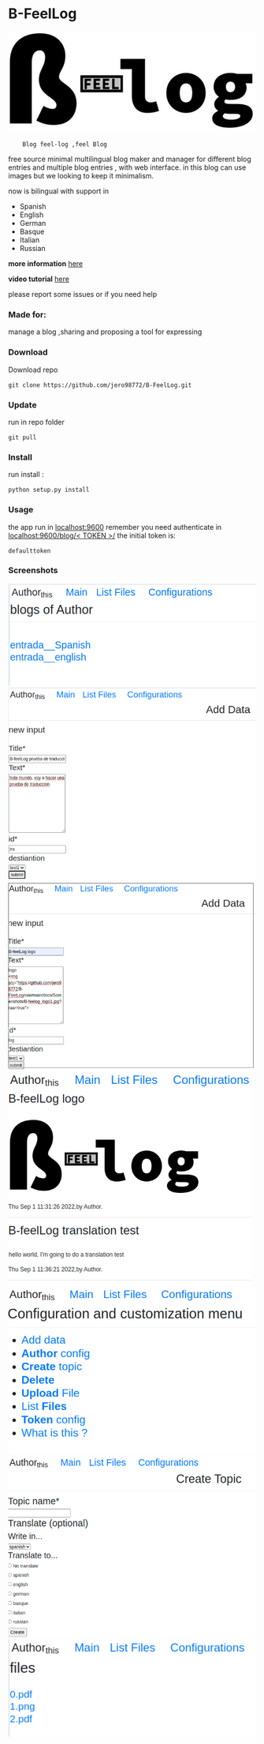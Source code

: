 # B-FeelLog

![logo](https://github.com/jero98772/B-FeelLog/blob/main/docs/Screenshots/B-feelog_logo1.jpg?raw=true)

		Blog feel-log ,feel Blog   

free source minimal multilingual blog maker and manager for different blog entries and multiple blog entries , with web interface. in this blog can use images but we looking to keep it minimalism.

now is bilingual with support in 
- Spanish 
- English
- German
- Basque
- Italian
- Russian

**more information** [here](https://github.com/jero98772/B-FeelLog/blob/main/docs/FAQs.md)

**video tutorial** [here](https://vimeo.com/manage/videos/580068235)

please report some issues or if you need help 
### Made for:
manage a blog ,sharing and proposing a tool for expressing

### Download 
Download repo

	git clone https://github.com/jero98772/B-FeelLog.git
### Update
run in repo folder

	git pull

### Install

run install : 

	python setup.py install

### Usage 

the app run in [localhost:9600](http://localhost:9600/this.html)
remember you need authenticate in [localhost:9600/blog/< TOKEN >/](localhost:9600/this/defaulttoken/)
the initial token is:
	
	defaulttoken

### Screenshots
![main](https://github.com/jero98772/B-FeelLog/blob/main/docs/Screenshots/0.png)
![add](https://github.com/jero98772/B-FeelLog/blob/main/docs/Screenshots/1.png)
![add2](https://github.com/jero98772/B-FeelLog/blob/main/docs/Screenshots/3.png)
![translation](https://github.com/jero98772/B-FeelLog/blob/main/docs/Screenshots/2.png)
![configuration](https://github.com/jero98772/B-FeelLog/blob/main/docs/Screenshots/4.png)
![topic](https://github.com/jero98772/B-FeelLog/blob/main/docs/Screenshots/5.png)
![files](https://github.com/jero98772/B-FeelLog/blob/main/docs/Screenshots/6.png)

